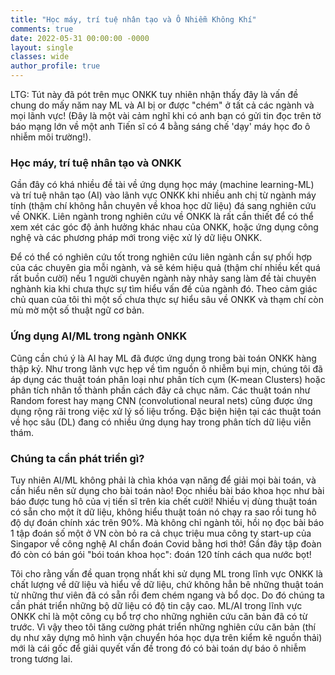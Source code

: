 ```yaml
---
title: "Học máy, trí tuệ nhân tạo và Ô Nhiễm Không Khí"
comments: true
date: 2022-05-31 00:00:00 -0000
layout: single
classes: wide
author_profile: true
---
```


LTG: Tút này đã pót trên mục ONKK tuy nhiên nhận thấy đây là vấn đề chung do mấy năm nay ML và AI bị or được "chém" ở tất cả các ngành và mọi lãnh vực! (Đây là một vài cảm nghĩ khi có anh bạn có gửi tin đọc trên tờ báo mạng lớn về một anh Tiến sĩ có 4 bằng sáng chế 'dạy' máy học đo ô nhiễm môi trường!).

### Học máy, trí tuệ nhân tạo và ONKK

Gần đây có khá nhiều đề tài về ứng dụng học máy (machine learning-ML) và trí tuệ nhân tạo (AI) vào lãnh vực ONKK 
khi nhiều anh chị từ ngành máy tính (thậm chí không hẳn chuyên về khoa học dữ liệu) đá sang nghiên cứu về ONKK. 
Liên ngành trong nghiên cứu về ONKK là rất cần thiết để có thể xem xét các góc độ ảnh hưởng khác nhau của ONKK, 
hoặc ứng dụng công nghệ và các phương pháp mới trong việc xử lý dữ liệu ONKK.

Để có thể có nghiên cứu tốt trong nghiên cứu liên ngành cần sự phối hợp của các chuyên gia mỗi ngành, 
và sẽ kém hiệu quả (thậm chí nhiều kết quá rất buồn cười) nếu 1 người chuyên ngành này nhảy sang làm đề tài chuyên nghành kia khi
chưa thực sự tìm hiểu vấn đề của ngành đó.
Theo cảm giác chủ quan của tôi thì một số chưa thực sự hiểu sâu về ONKK và thạm chí còn mù mờ một số thuật ngữ cơ bản.

### Ứng dụng AI/ML trong ngành ONKK

Cũng cần chú ý là AI hay ML đã được ứng dụng trong bài toán ONKK hàng thập kỷ. 
Như trong lãnh vực hẹp về tìm nguồn ô nhiễm bụi mịn, chúng tôi đã áp dụng các thuật toán phân loại như phân tích cụm 
(K-mean Clusters) hoặc phân tích nhân tố thành phần cách đây cả chục năm. 
Các thuật toán như Random forest hay mạng CNN (convolutional neural nets) cũng được ứng dụng rộng rãi trong việc xử lý số liệu trống.
Đặc biện hiện tại các thuật toán về học sâu (DL) đang có nhiều ứng dụng hay trong phân tích dữ liệu viễn thám.

### Chúng ta cần phát triển gì?

Tuy nhiên AI/ML không phải là chìa khóa vạn năng để giải mọi bài toán, và cần hiểu nên sử dụng cho
bài toán nào! Đọc nhiều bài báo khoa học như bài báo được tung hô của vị tiến sĩ trên kia chết cười! 
Nhiều vị dùng thuật toán có sẵn cho một ít dữ liệu, không hiểu thuật toán nó chạy ra sao rồi tung hô độ dự đoán chính xác trên 90%.
Mà không chỉ ngành tôi, hồi nọ đọc bài báo 1 tập đoán số một ở VN còn bỏ ra cả chục triệu mua công ty start-up của Singapor 
về công nghệ AI chẩn đoán Covid bằng hơi thở! Gần đây tập đoàn đó còn có bán gói "bói toán khoa học": đoán 120 tính cách qua nước bọt!

Tôi cho rằng vấn đề quan trọng nhất khi sử dụng ML trong lĩnh vực ONKK là chất lượng về dữ liệu và hiểu về dữ liệu,
chứ không hẳn bê những thuật toán từ những thư viên đã có sẵn rồi đem chém ngang và bổ dọc.
Do đó chúng ta cần phát triển những bộ dữ liệu có độ tin cậy cao.
ML/AI trong lĩnh vực ONKK chỉ là một công cụ bổ trợ cho những nghiên cứu căn bản đã có từ trước.
Vì vậy theo tôi tăng cường phát triển những nghiên cứu căn bản (thí dụ như xây dựng mô hình vận chuyển hóa học dựa trên kiểm kê nguồn thải)
mới là cái gốc để giải quyết vấn đề trong đó có bài toán dự báo ô nhiễm trong tương lai.
